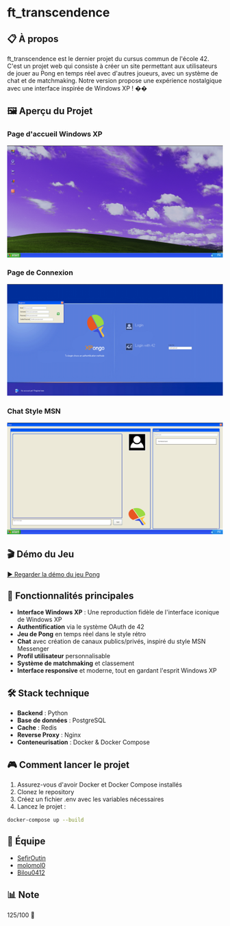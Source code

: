 # ft_transcendence

## 📋 À propos

ft_transcendence est le dernier projet du cursus commun de l'école 42. C'est un projet web qui consiste à créer un site permettant aux utilisateurs de jouer au Pong en temps réel avec d'autres joueurs, avec un système de chat et de matchmaking. Notre version propose une expérience nostalgique avec une interface inspirée de Windows XP ! ��

## 🖼️ Aperçu du Projet

### Page d'accueil Windows XP
![Interface Windows XP](.github/assets/home.png)

### Page de Connexion
![Page de Connexion](.github/assets/login.png)

### Chat Style MSN
![Chat MSN](.github/assets/chat.png)

## 🎬 Démo du Jeu

[▶️ Regarder la démo du jeu Pong](.github/assets/game-demo.mp4)

## 🎯 Fonctionnalités principales

- **Interface Windows XP** : Une reproduction fidèle de l'interface iconique de Windows XP
- **Authentification** via le système OAuth de 42
- **Jeu de Pong** en temps réel dans le style rétro
- **Chat** avec création de canaux publics/privés, inspiré du style MSN Messenger
- **Profil utilisateur** personnalisable
- **Système de matchmaking** et classement
- **Interface responsive** et moderne, tout en gardant l'esprit Windows XP

## 🛠 Stack technique

- **Backend** : Python
- **Base de données** : PostgreSQL
- **Cache** : Redis
- **Reverse Proxy** : Nginx
- **Conteneurisation** : Docker & Docker Compose

## 🎮 Comment lancer le projet

1. Assurez-vous d'avoir Docker et Docker Compose installés
2. Clonez le repository
3. Créez un fichier .env avec les variables nécessaires
4. Lancez le projet :
```bash
docker-compose up --build
```

## 👥 Équipe

- [SefirOutin](https://github.com/SefirOutin)
- [molomol0](https://github.com/molomol0)
- [Bilou0412](https://github.com/Bilou0412)

## 📊 Note

125/100 🎉

